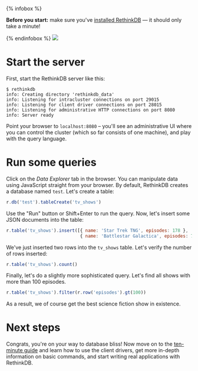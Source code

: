 {% infobox %}
<p><strong>Before you start:</strong> make sure you've <a href="/install">installed RethinkDB</a> &mdash; it should only take a minute!</p>
{% endinfobox %}

<img src="/assets/images/docs/api_illustrations/quickstart.png" class="api_command_illustration" />

# Start the server #

First, start the RethinkDB server like this:

```
$ rethinkdb
info: Creating directory 'rethinkdb_data'
info: Listening for intracluster connections on port 29015
info: Listening for client driver connections on port 28015
info: Listening for administrative HTTP connections on port 8080
info: Server ready
```

Point your browser to `localhost:8080` &ndash; you'll see an administrative UI
where you can control the cluster (which so far consists of one machine), and
play with the query language.

# Run some queries #

Click on the _Data Explorer_ tab in the browser. You can manipulate
data using JavaScript straight from your browser. By default,
RethinkDB creates a database named `test`. Let's create a table:

```javascript
r.db('test').tableCreate('tv_shows')
```

Use the "Run" button or Shift+Enter to run the query. Now, let's insert some JSON documents into the table:

```javascript
r.table('tv_shows').insert([{ name: 'Star Trek TNG', episodes: 178 },
                            { name: 'Battlestar Galactica', episodes: 75 }])
```

We've just inserted two rows into the `tv_shows` table. Let's verify the
number of rows inserted:

```javascript
r.table('tv_shows').count()
```

Finally, let's do a slightly more sophisticated query. Let's find all
shows with more than 100 episodes.

```javascript
r.table('tv_shows').filter(r.row('episodes').gt(100))
```

As a result, we of course get the best science fiction show in
existence.

# Next steps #

Congrats, you're on your way to database bliss! Now move on to the
[ten-minute guide](/docs/guide/javascript) and learn how to use the
client drivers, get more in-depth information on basic commands, and
start writing real applications with RethinkDB.
